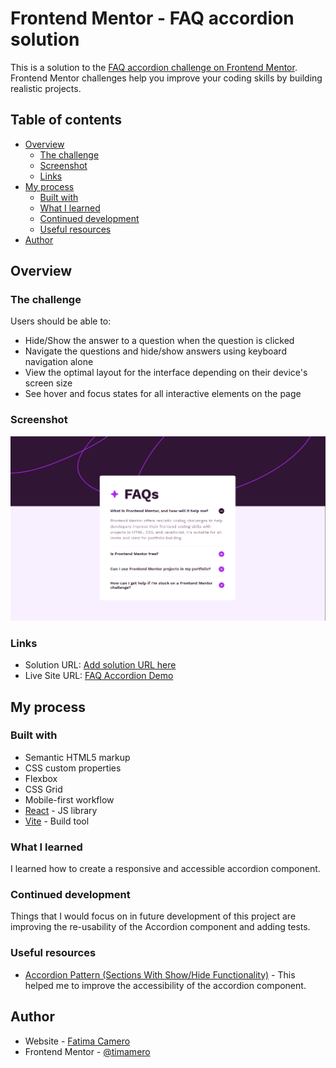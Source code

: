 # Frontend Mentor - FAQ accordion solution

This is a solution to the [FAQ accordion challenge on Frontend Mentor](https://www.frontendmentor.io/challenges/faq-accordion-wyfFdeBwBz). Frontend Mentor challenges help you improve your coding skills by building realistic projects.

## Table of contents

- [Overview](#overview)
  - [The challenge](#the-challenge)
  - [Screenshot](#screenshot)
  - [Links](#links)
- [My process](#my-process)
  - [Built with](#built-with)
  - [What I learned](#what-i-learned)
  - [Continued development](#continued-development)
  - [Useful resources](#useful-resources)
- [Author](#author)

## Overview

### The challenge

Users should be able to:

- Hide/Show the answer to a question when the question is clicked
- Navigate the questions and hide/show answers using keyboard navigation alone
- View the optimal layout for the interface depending on their device's screen size
- See hover and focus states for all interactive elements on the page

### Screenshot

![](./screenshot.png)

### Links

- Solution URL: [Add solution URL here](https://your-solution-url.com)
- Live Site URL: [FAQ Accordion Demo](https://timamero.github.io/frontend-mentor-faq-accordion/)

## My process

### Built with

- Semantic HTML5 markup
- CSS custom properties
- Flexbox
- CSS Grid
- Mobile-first workflow
- [React](https://reactjs.org/) - JS library
- [Vite](https://vitejs.dev/) - Build tool

### What I learned

I learned how to create a responsive and accessible accordion component.

### Continued development

Things that I would focus on in future development of this project are improving the re-usability of the Accordion component and adding tests.

### Useful resources

- [Accordion Pattern (Sections With Show/Hide Functionality)](https://www.w3.org/WAI/ARIA/apg/patterns/accordion/) - This helped me to improve the accessibility of the accordion component.

## Author

- Website - [Fatima Camero](https://www.fbcamero.com)
- Frontend Mentor - [@timamero](https://www.frontendmentor.io/profile/timamero)
